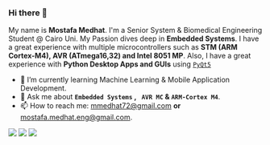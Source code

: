 ### Hi there 👋

My name is **Mostafa Medhat**. I'm a Senior System & Biomedical Engineering Student @ Cairo Uni.
My Passion dives deep in **Embedded Systems**. I have a great experience with multiple microcontrollers such as **STM (ARM Cortex-M4), AVR (ATmega16,32) and Intel 8051 MP**. Also, I have a great experience with **Python Desktop Apps and GUIs** using [`PyQt5`](https://pypi.org/project/PyQt5/)

- 🌱 I’m currently learning Machine Learning & Mobile Application Development.
- 💬 Ask me about **`Embedded Systems` , ` AVR MC` & `ARM-Cortex M4`**.
- 📫 How to reach me: mmedhat72@gmail.com **or** mostafa.medhat.eng@gmail.com.


![](http://github-profile-summary-cards.vercel.app/api/cards/profile-details?username=Mostafa-Medhat&theme=dracula)
![](http://github-profile-summary-cards.vercel.app/api/cards/repos-per-language?username=Mostafa-Medhat&theme=dracula)
![](http://github-profile-summary-cards.vercel.app/api/cards/productive-time?username=Mostafa-Medhat&theme=dracula&utcOffset=8)
